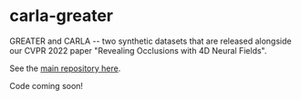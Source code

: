 # carla-greater

GREATER and CARLA -- two synthetic datasets that are released alongside our CVPR 2022 paper "Revealing Occlusions with 4D Neural Fields".

See the [main repository here](https://github.com/basilevh/occlusions-4d).

<!---
Please note that the depth map in GREATER is actually the distance from the camera plane, not the camera itself.
-->

Code coming soon!
